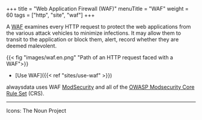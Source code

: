 +++
title = "Web Application Firewall (WAF)"
menuTitle = "WAF"
weight = 60
tags = ["http", "site", "waf"]
+++

A [WAF](https://en.wikipedia.org/wiki/Web_application_firewall) examines every HTTP request to protect the web applications from the various attack vehicles to minimize infections. It may allow them to transit to the application or block them, alert, record whether they are deemed malevolent.

{{< fig "images/waf.en.png" "Path of an HTTP request faced with a WAF">}}

- [Use WAF]({{< ref "sites/use-waf" >}})

alwaysdata uses WAF [ModSecurity](https://modsecurity.org/) and all of the [OWASP Modsecurity Core Rule Set](https://coreruleset.org/) (CRS).

---
Icons: The Noun Project

